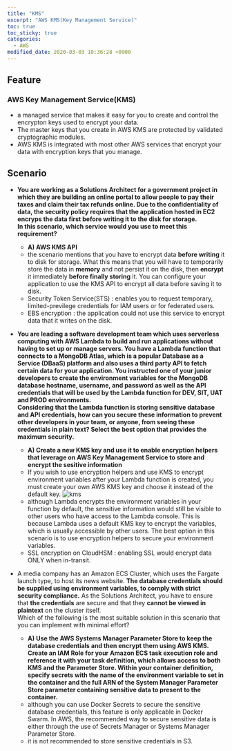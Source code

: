 ```yaml
---
title: "KMS"
excerpt: "AWS KMS(Key Management Service)"
toc: true
toc_sticky: true
categories:
  - AWS
modified_date: 2020-03-03 10:36:28 +0900
---
```

## Feature
### AWS Key Management Service(KMS)
- a managed service that makes it easy for you to create and control the encrypton keys used to encrypt your data. 
- The master keys that you create in AWS KMS are protected by validated cryptographic modules. 
- AWS KMS is integrated with most other AWS services that encrypt your data with encryption keys that you manage.


## Scenario
- **You are working as a Solutions Architect for a government project in which they are building an online portal to allow people to pay their taxes and claim their tax refunds online. Due to the confidentiality of data, the security policy requires that the application hosted in EC2 encryps the data first before writing it to the disk for storage.    
In this scenario, which service would you use to meet this requirement?**
  - **A) AWS KMS API**
  - the scenario mentions that you have to encrypt data **before writing** it to disk for storage. What this means that you will have to temporarily store the data in **memory** and not persist it on the disk, then **encrypt** it immediately **before finally storing** it. You can configure your application to use the KMS API to encrypt all data before saving it to disk.
  - Security Token Service(STS) : enables you to request temporary, limited-previlege credentials for IAM users or for federated users. 
  - EBS encryption : the application could not use this service to encrypt data that it writes on the disk.

- **You are leading a software development team which uses serverless computing with AWS Lambda to build and run applications without having to set up or manage servers. You have a Lambda function that connects to a MongoDB Atlas, which is a popular Database as a Service (DBaaS) platform and also uses a third party API to fetch certain data for your application. You instructed one of your junior developers to create the environment variables for the MongoDB database hostname, username, and password as well as the API credentials that will be used by the Lambda function for DEV, SIT, UAT and PROD environments.    
Considering that the Lambda function is storing sensitive database and API credentials, how can you secure these information to prevent other developers in your team, or anyone, from seeing these credentials in plain text? Select the best option that provides the maximum security.**
  - **A) Create a new KMS key and use it to enable encryption helpers that leverage on AWS Key Management Service to store and encrypt the sesitive information**
  - If you wish to use encryption helpers and use KMS to encrypt environment variables after your Lambda function is created, you must create your own AWS KMS key and choose it instead of the default key. 
  ![kms](https://dasoldasol.github.io/assets/images/image/kms-1.png)
  - although Lambda encrypts the environment variables in your function by default, the sensitive information would still be visible to other users who have access to the Lambda console. This is because Lambda uses a default KMS key to encrypt the variables, which is usually accessible by other users. The best option in this scenario is to use encryption helpers to secure your environment variables.
  - SSL encryption on CloudHSM : enabling SSL would encrypt data ONLY when in-transit.

- A media company has an Amazon ECS Cluster, which uses the Fargate launch type, to host its news website. **The database credentials should be supplied using environment variables, to comply with strict security compliance.** As the Solutions Architect, you have to ensure that **the credentials** are secure and that they **cannot be viewed in plaintext** on the cluster itself.    
Which of the following is the most suitable solution in this scenario that you can implement with minimal effort?
  - **A) Use the AWS Systems Manager Parameter Store to keep the database credentials and then encrypt them using AWS KMS. Create an IAM Role for your Amazon ECS task execution role and reference it with your task definition, which allows access to both KMS and the Parameter Store. Within your container definition, specify secrets with the name of the environment variable to set in the container and the full ARN of the System Manager Parameter Store parameter containing sensitive data to present to the container.**
  - although you can use Docker Secrets to secure the sensitive database credentials, this feature is only applicable in Docker Swarm. In AWS, the recommended way to secure sensitive data is either through the use of Secrets Manager or Systems Manager Parameter Store.
  - it is not recommended to store sensitive credentials in S3.
